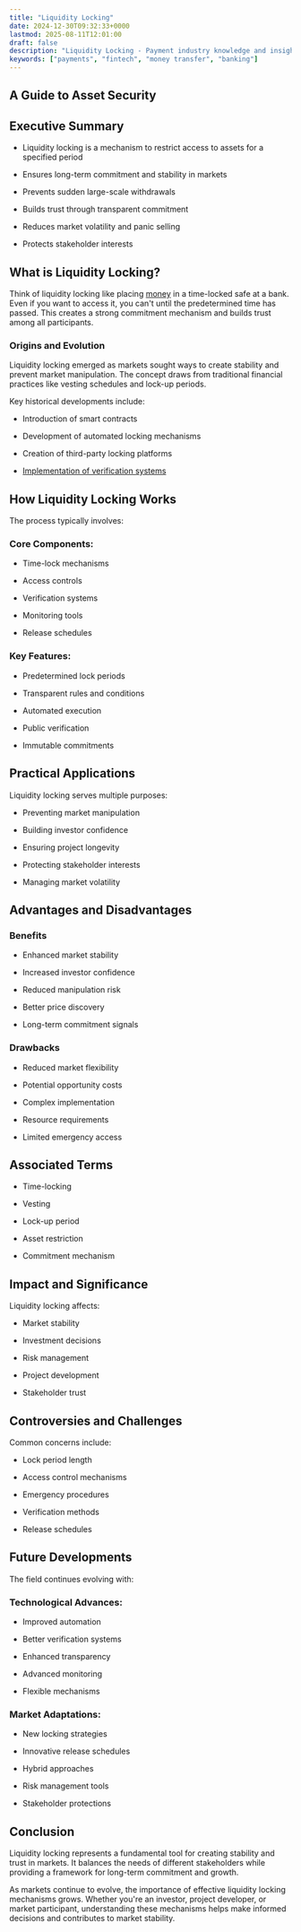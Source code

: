 ```yaml
---
title: "Liquidity Locking"
date: 2024-12-30T09:32:33+0000
lastmod: 2025-08-11T12:01:00
draft: false
description: "Liquidity Locking - Payment industry knowledge and insights"
keywords: ["payments", "fintech", "money transfer", "banking"]
---
```


## A Guide to Asset Security

## Executive Summary

- Liquidity locking is a mechanism to restrict access to assets for a specified period

- Ensures long-term commitment and stability in markets

- Prevents sudden large-scale withdrawals

- Builds trust through transparent commitment

- Reduces market volatility and panic selling

- Protects stakeholder interests

## What is Liquidity Locking?

Think of liquidity locking like placing [money](https://faisalkhanllc.xyz/resources/payments-wiki/m/money/) in a time-locked safe at a bank. Even if you want to access it, you can't until the predetermined time has passed. This creates a strong commitment mechanism and builds trust among all participants.

### Origins and Evolution

Liquidity locking emerged as markets sought ways to create stability and prevent market manipulation. The concept draws from traditional financial practices like vesting schedules and lock-up periods.

Key historical developments include:

- Introduction of smart contracts

- Development of automated locking mechanisms

- Creation of third-party locking platforms

- [Implementation of verification systems](https://faisalkhanllc.xyz/resources/payments-wiki/c/customer-verification-levels-and-financial-transaction-limits-guidelines/)

## How Liquidity Locking Works

The process typically involves:

### Core Components:

- Time-lock mechanisms

- Access controls

- Verification systems

- Monitoring tools

- Release schedules

### Key Features:

- Predetermined lock periods

- Transparent rules and conditions

- Automated execution

- Public verification

- Immutable commitments

## Practical Applications

Liquidity locking serves multiple purposes:

- Preventing market manipulation

- Building investor confidence

- Ensuring project longevity

- Protecting stakeholder interests

- Managing market volatility

## Advantages and Disadvantages

### Benefits

- Enhanced market stability

- Increased investor confidence

- Reduced manipulation risk

- Better price discovery

- Long-term commitment signals

### Drawbacks

- Reduced market flexibility

- Potential opportunity costs

- Complex implementation

- Resource requirements

- Limited emergency access

## Associated Terms

- Time-locking

- Vesting

- Lock-up period

- Asset restriction

- Commitment mechanism

## Impact and Significance

Liquidity locking affects:

- Market stability

- Investment decisions

- Risk management

- Project development

- Stakeholder trust

## Controversies and Challenges

Common concerns include:

- Lock period length

- Access control mechanisms

- Emergency procedures

- Verification methods

- Release schedules

## Future Developments

The field continues evolving with:

### Technological Advances:

- Improved automation

- Better verification systems

- Enhanced transparency

- Advanced monitoring

- Flexible mechanisms

### Market Adaptations:

- New locking strategies

- Innovative release schedules

- Hybrid approaches

- Risk management tools

- Stakeholder protections

## Conclusion

Liquidity locking represents a fundamental tool for creating stability and trust in markets. It balances the needs of different stakeholders while providing a framework for long-term commitment and growth.

As markets continue to evolve, the importance of effective liquidity locking mechanisms grows. Whether you're an investor, project developer, or market participant, understanding these mechanisms helps make informed decisions and contributes to market stability.